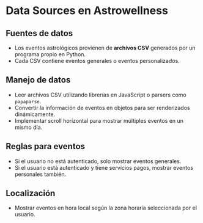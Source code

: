# Data Sources en Astrowellness

## Fuentes de datos
- Los eventos astrológicos provienen de **archivos CSV** generados por un programa propio en Python.
- Cada CSV contiene eventos generales o eventos personalizados.

## Manejo de datos
- Leer archivos CSV utilizando librerías en JavaScript o parsers como `papaparse`.
- Convertir la información de eventos en objetos para ser renderizados dinámicamente.
- Implementar scroll horizontal para mostrar múltiples eventos en un mismo día.

## Reglas para eventos
- Si el usuario no está autenticado, solo mostrar eventos generales.
- Si el usuario está autenticado y tiene servicios pagos, mostrar eventos personales también.

## Localización
- Mostrar eventos en hora local según la zona horaria seleccionada por el usuario.
